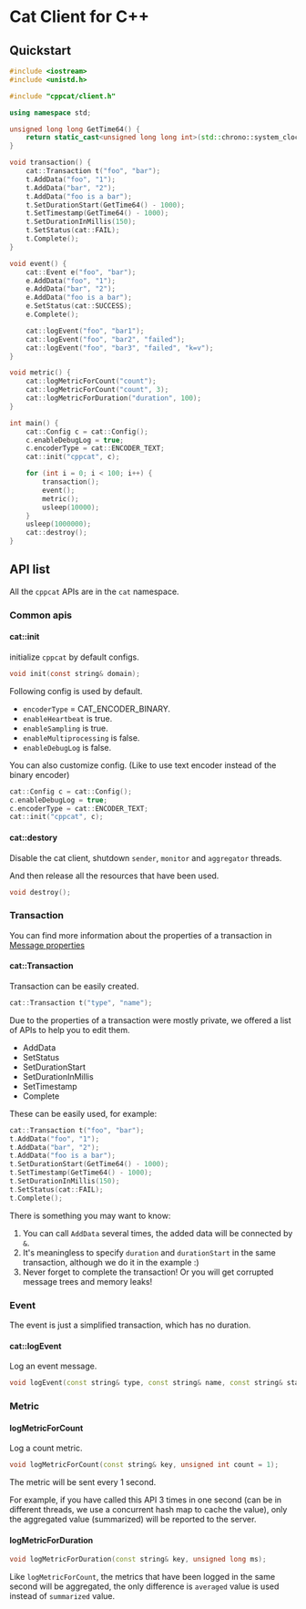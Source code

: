 # Cat Client for C++

## Quickstart

```cpp
#include <iostream>
#include <unistd.h>

#include "cppcat/client.h"

using namespace std;

unsigned long long GetTime64() {
    return static_cast<unsigned long long int>(std::chrono::system_clock::now().time_since_epoch().count() / 1000);
}

void transaction() {
    cat::Transaction t("foo", "bar");
    t.AddData("foo", "1");
    t.AddData("bar", "2");
    t.AddData("foo is a bar");
    t.SetDurationStart(GetTime64() - 1000);
    t.SetTimestamp(GetTime64() - 1000);
    t.SetDurationInMillis(150);
    t.SetStatus(cat::FAIL);
    t.Complete();
}

void event() {
    cat::Event e("foo", "bar");
    e.AddData("foo", "1");
    e.AddData("bar", "2");
    e.AddData("foo is a bar");
    e.SetStatus(cat::SUCCESS);
    e.Complete();

    cat::logEvent("foo", "bar1");
    cat::logEvent("foo", "bar2", "failed");
    cat::logEvent("foo", "bar3", "failed", "k=v");
}

void metric() {
    cat::logMetricForCount("count");
    cat::logMetricForCount("count", 3);
    cat::logMetricForDuration("duration", 100);
}

int main() {
    cat::Config c = cat::Config();
    c.enableDebugLog = true;
    c.encoderType = cat::ENCODER_TEXT;
    cat::init("cppcat", c);

    for (int i = 0; i < 100; i++) {
        transaction();
        event();
        metric();
        usleep(10000);
    }
    usleep(1000000);
    cat::destroy();
}
```

## API list

All the `cppcat` APIs are in the `cat` namespace.

### Common apis

#### cat::init

initialize `cppcat` by default configs.

```c
void init(const string& domain);
```

Following config is used by default.

* `encoderType` = CAT_ENCODER_BINARY.
* `enableHeartbeat` is true.
* `enableSampling` is true.
* `enableMultiprocessing` is false.
* `enableDebugLog` is false.

You can also customize config. (Like to use text encoder instead of the binary encoder)

```cpp
cat::Config c = cat::Config();
c.enableDebugLog = true;
c.encoderType = cat::ENCODER_TEXT;
cat::init("cppcat", c);
```

#### cat::destory

Disable the cat client, shutdown `sender`, `monitor` and `aggregator` threads.

And then release all the resources that have been used.

```cpp
void destroy();
```

### Transaction

You can find more information about the properties of a transaction in [Message properties](../../README.md#message-properties)

#### cat::Transaction

Transaction can be easily created.

```cpp
cat::Transaction t("type", "name");
```

Due to the properties of a transaction were mostly private, we offered a list of APIs to help you to edit them.

* AddData
* SetStatus
* SetDurationStart
* SetDurationInMillis
* SetTimestamp
* Complete

These can be easily used, for example:

```cpp
cat::Transaction t("foo", "bar");
t.AddData("foo", "1");
t.AddData("bar", "2");
t.AddData("foo is a bar");
t.SetDurationStart(GetTime64() - 1000);
t.SetTimestamp(GetTime64() - 1000);
t.SetDurationInMillis(150);
t.SetStatus(cat::FAIL);
t.Complete();
```

There is something you may want to know:

1. You can call `AddData` several times, the added data will be connected by `&`.
2. It's meaningless to specify `duration` and `durationStart` in the same transaction, although we do it in the example :)
3. Never forget to complete the transaction! Or you will get corrupted message trees and memory leaks!

### Event

The event is just a simplified transaction, which has no duration.

#### cat::logEvent

Log an event message.

```cpp
void logEvent(const string& type, const string& name, const string& status = SUCCESS, const string& data = "");
```

### Metric

#### logMetricForCount

Log a count metric.

```cpp
void logMetricForCount(const string& key, unsigned int count = 1);
```

The metric will be sent every 1 second.

For example, if you have called this API 3 times in one second (can be in different threads, we use a concurrent hash map to cache the value), only the aggregated value (summarized) will be reported to the server.

#### logMetricForDuration

```cpp
void logMetricForDuration(const string& key, unsigned long ms);
```

Like `logMetricForCount`, the metrics that have been logged in the same second will be aggregated, the only difference is `averaged` value is used instead of `summarized` value.
